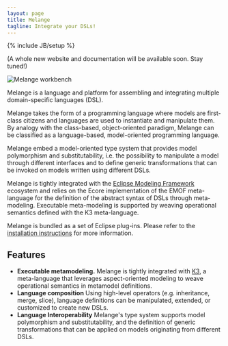 ```yaml
---
layout: page
title: Melange
tagline: Integrate your DSLs!
---
```

{% include JB/setup %}

(A whole new website and documentation will be available soon. Stay tuned!)

![Melange workbench](../images/melange.png)

Melange is a language and platform for assembling and integrating multiple domain-specific languages (DSL).

Melange takes the form of a programming language where models are first-class citizens and languages are used to instantiate and manipulate them. By analogy with the class-based, object-oriented paradigm, Melange can be classified as a language-based, model-oriented programming language.

Melange embed a model-oriented type system that provides model polymorphism and substitutability, i.e. the possibility to manipulate a model through different interfaces and to define generic transformations that can be invoked on models written using different DSLs.

Melange is tightly integrated with the [Eclipse Modeling Framework](https://www.eclipse.org/modeling/emf/) ecosystem and relies on the Ecore implementation of the EMOF meta-language for the definition of the abstract syntax of DSLs through meta-modeling. Executable meta-modeling is supported by weaving operational semantics defined with the K3 meta-language.

Melange is bundled as a set of Eclipse plug-ins. Please refer to the [installation instructions](../download.html) for more information.

## Features

* __Executable metamodeling.__ Melange is tightly integrated with [K3](), a meta-language that leverages aspect-oriented modeling to weave operational semantics in metamodel definitions.
* __Language composition__ Using high-level operators (e.g. inheritance, merge, slice), language definitions can be manipulated, extended, or customized to create new DSLs.
* __Language Interoperability__ Melange's type system supports model polymorphism and substitutability, and the definition of generic transformations that can be applied on models originating from different DSLs.
